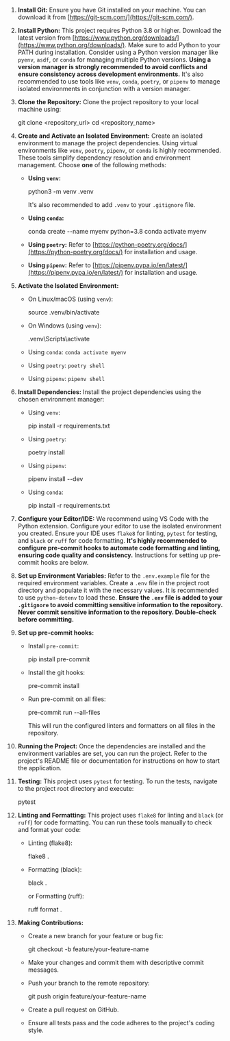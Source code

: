 1. **Install Git:** Ensure you have Git installed on your machine. You can download it from [https://git-scm.com/](https://git-scm.com/).

2. **Install Python:** This project requires Python 3.8 or higher. Download the latest version from [https://www.python.org/downloads/](https://www.python.org/downloads/). Make sure to add Python to your PATH during installation. Consider using a Python version manager like `pyenv`, `asdf`, or `conda` for managing multiple Python versions. **Using a version manager is strongly recommended to avoid conflicts and ensure consistency across development environments.** It's also recommended to use tools like `venv`, `conda`, `poetry`, or `pipenv` to manage isolated environments in conjunction with a version manager.

3. **Clone the Repository:** Clone the project repository to your local machine using:

   
   git clone <repository_url>
   cd <repository_name>
   

4. **Create and Activate an Isolated Environment:** Create an isolated environment to manage the project dependencies. Using virtual environments like `venv`, `poetry`, `pipenv`, or `conda` is highly recommended. These tools simplify dependency resolution and environment management. Choose **one** of the following methods:

   * **Using `venv`:**

     
     python3 -m venv .venv
     

     It's also recommended to add `.venv` to your `.gitignore` file.

   * **Using `conda`:**

     
     conda create --name myenv python=3.8
     conda activate myenv
     

   * **Using `poetry`:** Refer to [https://python-poetry.org/docs/](https://python-poetry.org/docs/) for installation and usage.
   * **Using `pipenv`:** Refer to [https://pipenv.pypa.io/en/latest/](https://pipenv.pypa.io/en/latest/) for installation and usage.

5. **Activate the Isolated Environment:**

   * On Linux/macOS (using `venv`):

     
     source .venv/bin/activate
     

   * On Windows (using `venv`):

     
     .venv\Scripts\activate
     

   * Using `conda`: `conda activate myenv`
   * Using `poetry`: `poetry shell`
   * Using `pipenv`: `pipenv shell`

6. **Install Dependencies:** Install the project dependencies using the chosen environment manager:

   * Using `venv`:

     
     pip install -r requirements.txt
     

   * Using `poetry`:

     
     poetry install
     

   * Using `pipenv`:

     
     pipenv install --dev
     

   * Using `conda`:

     
     pip install -r requirements.txt
     

7. **Configure your Editor/IDE:** We recommend using VS Code with the Python extension. Configure your editor to use the isolated environment you created. Ensure your IDE uses `flake8` for linting, `pytest` for testing, and `black` or `ruff` for code formatting. **It's highly recommended to configure pre-commit hooks to automate code formatting and linting, ensuring code quality and consistency.** Instructions for setting up pre-commit hooks are below.

8. **Set up Environment Variables:** Refer to the `.env.example` file for the required environment variables. Create a `.env` file in the project root directory and populate it with the necessary values. It is recommended to use `python-dotenv` to load these. **Ensure the `.env` file is added to your `.gitignore` to avoid committing sensitive information to the repository. Never commit sensitive information to the repository. Double-check before committing.**

9. **Set up pre-commit hooks:**

    * Install `pre-commit`:

        
        pip install pre-commit
        

    * Install the git hooks:

        
        pre-commit install
        

    * Run pre-commit on all files:

        
        pre-commit run --all-files
        

        This will run the configured linters and formatters on all files in the repository.

10. **Running the Project:** Once the dependencies are installed and the environment variables are set, you can run the project. Refer to the project's README file or documentation for instructions on how to start the application.

11. **Testing:** This project uses `pytest` for testing. To run the tests, navigate to the project root directory and execute:

    
    pytest
    

12. **Linting and Formatting:** This project uses `flake8` for linting and `black` (or `ruff`) for code formatting. You can run these tools manually to check and format your code:

    * Linting (flake8):

      
      flake8 .
      

    * Formatting (black):

      
      black .
      

      or Formatting (ruff):

      
      ruff format .
      

13. **Making Contributions:**

    * Create a new branch for your feature or bug fix:

      
      git checkout -b feature/your-feature-name
      

    * Make your changes and commit them with descriptive commit messages.
    * Push your branch to the remote repository:

      
      git push origin feature/your-feature-name
      

    * Create a pull request on GitHub.

    * Ensure all tests pass and the code adheres to the project's coding style.